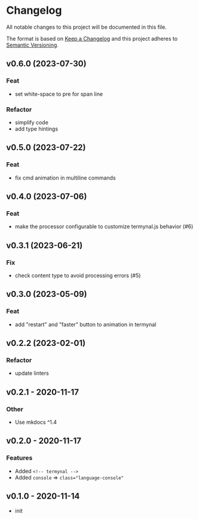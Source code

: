 # Changelog

All notable changes to this project will be documented in this file.

The format is based on [Keep a Changelog](http://keepachangelog.com/en/1.0.0/)
and this project adheres to [Semantic Versioning](http://semver.org/spec/v2.0.0.html).

## v0.6.0 (2023-07-30)

### Feat

- set white-space to pre for span line

### Refactor

- simplify code
- add type hintings

## v0.5.0 (2023-07-22)

### Feat

- fix cmd animation in multiline commands

## v0.4.0 (2023-07-06)

### Feat

- make the processor configurable to customize termynal.js behavior (#6)

## v0.3.1 (2023-06-21)

### Fix

- check content type to avoid processing errors (#5)

## v0.3.0 (2023-05-09)

### Feat

- add "restart" and "faster" button to animation in termynal

## v0.2.2 (2023-02-01)

### Refactor

- update linters

## v0.2.1 - 2020-11-17

### Other

- Use mkdocs ^1.4

## v0.2.0 - 2020-11-17

### Features

- Added `<!-- termynal -->`
- Added `console` => `class="language-console"`

## v0.1.0 - 2020-11-14

- init
